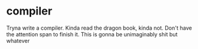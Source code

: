 # compiler
Tryna write a compiler. Kinda read the dragon book, kinda not. Don't have the attention span to finish it. This is gonna be unimaginably shit but whatever
